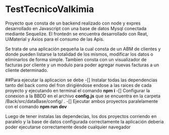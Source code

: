 # TestTecnicoValkimia

Proyecto que consta de un backend realizado con node y expres desarrollado en Javascript con una base de datos Mysql conectada mediante Sequelize.
El frontedn se encuentra desarrollado con Reat, UiMaterial  y Axios para el consumo de las Apis.

Se trata de una aplicación pequeña la cual consta de un ABM de clientes y donde pueden listarse la totalidad de los mismos, modificar los datos o eliminarlos de forma simple. Tambien consta con un visualizador de facturas por cliente y un modulo para poder agregar nuevas facturas a un cliente determinado.

##Para ejecutar la aplicacion se debe
-[] Instalar todas las  dependencias tanto del back como del fron dirigiéndose  endose a las raices de cada proyecto y ejecutando en terminal el comando **npm i**
-[] Configurar la conexion a la BBDD en el archivo **config.js** que se encuentra en la carpeta /Back/src/dataBase/config/ .
-[] Ejecutar ambos proyectos paralelamente con el comando **npm run dev**

Luego de tener instalas las dependecias, los dos proyectos corriendo en paralelo y la base de datos configurada correctamente la aplicación deberia poder ejecutarse correctamente desde cualquier navegador
